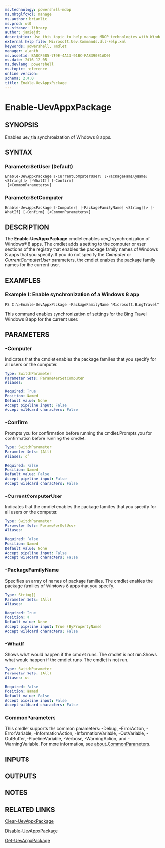 ```yaml
---
ms.technology: powershell-mdop
ms.mktglfcycl: manage
ms.author: brianlic
ms.prod: w10
ms.sitesec: library
author: jamiejdt
description: Use this topic to help manage MDOP technologies with Windows PowerShell.
external help file: Microsoft.Uev.Commands.dll-Help.xml
keywords: powershell, cmdlet
manager: alanth 
ms.assetid: BA8CF585-7F9E-4A13-91BC-FAB390E1AD00
ms.date: 2016-12-05
ms.devlang: powershell
ms.topic: reference
online version: 
schema: 2.0.0
title: Enable-UevAppxPackage
---
```


# Enable-UevAppxPackage

## SYNOPSIS
Enables uev_tla synchronization of Windows 8 apps.

## SYNTAX

### ParameterSetUser (Default)
```
Enable-UevAppxPackage [-CurrentComputerUser] [-PackageFamilyName] <String[]> [-WhatIf] [-Confirm]
 [<CommonParameters>]
```

### ParameterSetComputer
```
Enable-UevAppxPackage [-Computer] [-PackageFamilyName] <String[]> [-WhatIf] [-Confirm] [<CommonParameters>]
```

## DESCRIPTION
The **Enable-UevAppxPackage** cmdlet enables uev_1 synchronization of Windows® 8 apps.
The cmdlet adds a setting to the computer or user sections of the registry that enables the package family names of Windows 8 apps that you specify.
If you do not specify the *Computer* or *CurrentComputerUser* parameters, the cmdlet enables the package family names for the current user.

## EXAMPLES

### Example 1: Enable synchronization of a Windows 8 app
```
PS C:\>Enable-UevAppxPackage -PackageFamilyName "Microsoft.BingTravel"
```

This command enables synchronization of settings for the Bing Travel Windows 8 app for the current user.

## PARAMETERS

### -Computer
Indicates that the cmdlet enables the package families that you specify for all users on the computer.

```yaml
Type: SwitchParameter
Parameter Sets: ParameterSetComputer
Aliases: 

Required: True
Position: Named
Default value: None
Accept pipeline input: False
Accept wildcard characters: False
```

### -Confirm
Prompts you for confirmation before running the cmdlet.Prompts you for confirmation before running the cmdlet.

```yaml
Type: SwitchParameter
Parameter Sets: (All)
Aliases: cf

Required: False
Position: Named
Default value: False
Accept pipeline input: False
Accept wildcard characters: False
```

### -CurrentComputerUser
Indicates that the cmdlet enables the package families that you specify for all users on the computer.

```yaml
Type: SwitchParameter
Parameter Sets: ParameterSetUser
Aliases: 

Required: False
Position: Named
Default value: None
Accept pipeline input: False
Accept wildcard characters: False
```

### -PackageFamilyName
Specifies an array of names of package families.
The cmdlet enables the package families of Windows 8 apps that you specify.

```yaml
Type: String[]
Parameter Sets: (All)
Aliases: 

Required: True
Position: 0
Default value: None
Accept pipeline input: True (ByPropertyName)
Accept wildcard characters: False
```

### -WhatIf
Shows what would happen if the cmdlet runs.
The cmdlet is not run.Shows what would happen if the cmdlet runs.
The cmdlet is not run.

```yaml
Type: SwitchParameter
Parameter Sets: (All)
Aliases: wi

Required: False
Position: Named
Default value: False
Accept pipeline input: False
Accept wildcard characters: False
```

### CommonParameters
This cmdlet supports the common parameters: -Debug, -ErrorAction, -ErrorVariable, -InformationAction, -InformationVariable, -OutVariable, -OutBuffer, -PipelineVariable, -Verbose, -WarningAction, and -WarningVariable. For more information, see [about_CommonParameters](http://go.microsoft.com/fwlink/?LinkID=113216).

## INPUTS

## OUTPUTS

## NOTES

## RELATED LINKS

[Clear-UevAppxPackage](./Clear-UevAppxPackage.md)

[Disable-UevAppxPackage](./Disable-UevAppxPackage.md)

[Get-UevAppxPackage](./Get-UevAppxPackage.md)


